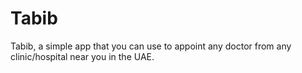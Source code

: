 # Tabib
Tabib, a simple app that you can use to appoint any doctor from any clinic/hospital near you in the UAE. 
